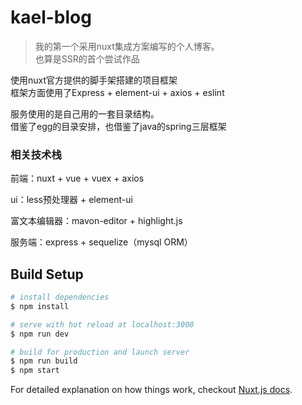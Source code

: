 # kael-blog

> 我的第一个采用nuxt集成方案编写的个人博客。  
> 也算是SSR的首个尝试作品

使用nuxt官方提供的脚手架搭建的项目框架  
框架方面使用了Express + element-ui + axios + eslint  

服务使用的是自己用的一套目录结构。  
借鉴了egg的目录安排，也借鉴了java的spring三层框架  

### 相关技术栈

前端：nuxt + vue + vuex + axios  

ui：less预处理器 + element-ui  

富文本编辑器：mavon-editor + highlight.js  

服务端：express + sequelize（mysql ORM）

## Build Setup

``` bash
# install dependencies
$ npm install

# serve with hot reload at localhost:3000
$ npm run dev

# build for production and launch server
$ npm run build
$ npm start
```

For detailed explanation on how things work, checkout [Nuxt.js docs](https://nuxtjs.org).
